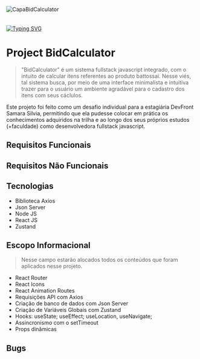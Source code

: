 ![CapaBidCalculator](https://user-images.githubusercontent.com/113690864/228866780-26b69a12-9075-40e5-9671-38d72debc3c5.gif)
<br><br><br>
[![Typing SVG](https://readme-typing-svg.demolab.com?font=Fira+Code&pause=1000&width=435&lines=BidCalculator!;ReactJS+-+Axios+-+Json+Server!&pause=1000&color=00bdd6&width=435)](https://git.io/typing-svg)

# Project BidCalculator

> "BidCalculator" é um sistema fullstack javascript integrado, com o intuito de calcular itens referentes ao produto battossai. Nesse viés, tal sistema busca,
por meio de uma interface minimalista e intuitiva trazer para o usuário um ambiente agradável para o cadastro dos itens com seus cáclulos.

Este projeto foi feito como um desafio individual para a estagiária DevFront Samara Silvia, permitindo que ela pudesse colocar em prática os conhecimentos adquiridos na trilha e ao longo dos seus próprios estudos (+faculdade) como desenvolvedora fullstack javascript.

## Requisitos Funcionais
## Requisitos Não Funcionais 

## Tecnologias

- Biblioteca Axios
- Json Server
- Node JS
- React JS
- Zustand

## Escopo Informacional
> Nesse campo estarão alocados todos os conteúdos que foram aplicados nesse projeto.

- React Router
- React Icons
- React Animation Routes
- Requisições API com Axios
- Criação de banco de dados com Json Server
- Criação de Variáveis Globais com Zustand
- Hooks: useState; useEffect; useLocation, useNavigate;
- Assincronismo com o setTimeout
- Props dinâmicas 

## Bugs 
